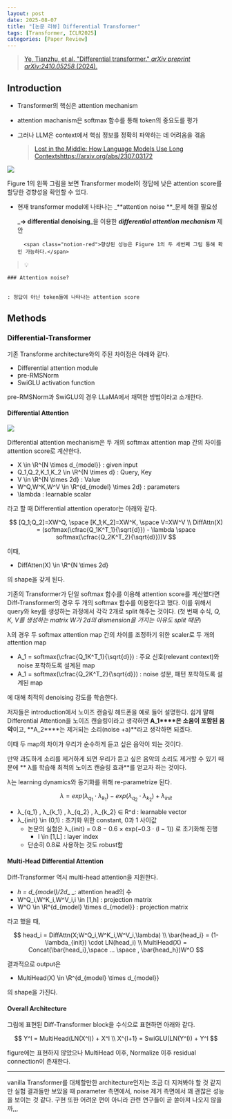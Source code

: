 ```yaml
---
layout: post
date: 2025-08-07
title: "[논문 리뷰] Differential Transformer"
tags: [Transformer, ICLR2025]
categories: [Paper Review]
---
```


> [Ye, Tianzhu, et al. "Differential transformer." ](https://arxiv.org/abs/2410.05258)[_arXiv preprint arXiv:2410.05258_](https://arxiv.org/abs/2410.05258)[ (2024).](https://arxiv.org/abs/2410.05258)



## Introduction

- Transformer의 핵심은 attention mechanism
- attention machanism은 softmax 함수를 통해 token의 중요도를 평가
- 그러나 LLM은 context에서 핵심 정보를 정확히 파악하는 데 어려움을 겪음

	> [Lost in the Middle: How Language Models Use Long Contextshttps://arxiv.org/abs/2307.03172](https://arxiv.org/abs/2307.03172)


![](https://prod-files-secure.s3.us-west-2.amazonaws.com/542b861c-36a8-4051-84e5-8804b6728dba/9083ea56-691a-4752-ae26-47f403431ac8/image.png?X-Amz-Algorithm=AWS4-HMAC-SHA256&X-Amz-Content-Sha256=UNSIGNED-PAYLOAD&X-Amz-Credential=ASIAZI2LB466U6NLYE3D%2F20250915%2Fus-west-2%2Fs3%2Faws4_request&X-Amz-Date=20250915T160114Z&X-Amz-Expires=3600&X-Amz-Security-Token=IQoJb3JpZ2luX2VjEP%2F%2F%2F%2F%2F%2F%2F%2F%2F%2F%2FwEaCXVzLXdlc3QtMiJHMEUCIQDmMGrAFDgQrcEHaICVSB2t3p5TVDOG67qOd0XBlsTFygIgePFqf6quQxY0NyEQqV1xCzm9Zo48GoYO0ZP3yWGcPB4q%2FwMIeBAAGgw2Mzc0MjMxODM4MDUiDFLu5hKIDyNzIMSVlCrcA5IpPdWRFRRTPqLvvyd0PKZzFiT5aJDAsFoNv2lzfzjYEkSKmj2XKvSBAvo39wlrzvowQiLyagn9OBIiXPG2qShQeZLjJPvkTTUj4iGIyUz%2BKuQbaoO4NwOw4eRqBm81Xv20lhwG1t5eRvvfnMOM2%2BZGA6JTQP5H%2F6xor%2BENY%2BDdWzFhQbNlDSpfBVW%2BFOvd%2BtbKnE9EE5NVm%2B2lN9J7XK6mi%2BnXWHpSBLV8fBWxGvnw19gaA8lKwIUvUAzm8akuzRbdgqfiRj9ZAbQwtUCa0JZiro4nmfDq2rGOlS5j40d0wRsb3YToEhuwlbbEbLZMV5vaO7hMWDc1OvfEz0UD%2Brda%2Ff19MR1%2FFz6INPqiK%2FNClBJRP3VSqR0nEuztpK7qnAKOweGaxcAYqDuPAUkDEkGPl5zbBFodpbjSUyoawX4iTq3AvbFRjsNwb9uOwk8%2B4BjeaTtbF6Vu3BZgF9VsdMEgKFCBe9y4oQtd1dOoEA%2BXQ75VRvZFjejP%2BupTxPEUe4GSswaPO31vPlwDH5buXWQOJgNOTM2xOxTeAnZanzpYMH7wYSgNUNgZ1qJmxwFG01yBpz%2BWcy5E6gKCivo5M6fVjq23MxQs%2FD6lX471bJpRDJHj4cMf595hccGyMJLboMYGOqUB0uznAKBFzqPnq91UsUmey94NsB%2Fh34AD3%2BKnYgG%2FLWAxyISmeWkezekp0SJ4%2FPtDOgCrhW3dMl0KqGvnZ9lCitOKxBt5c%2F5DWIQpi2%2FWDs%2Fp4CQWzYeukcfdLUUpmxpD%2BBp8hFHalcX9T2ZTINyGC4ZJi5T9cnGRi2qijR8tRWU0FZS3tQVosJxl83uWJxyx33eHF7w6D9qp7FrYeAJ%2BTbBWztjW&X-Amz-Signature=3d701f20c0d76dc77fbc1220eee8b2de98435c48a1376c5fee67b302f625cb3e&X-Amz-SignedHeaders=host&x-amz-checksum-mode=ENABLED&x-id=GetObject)


Figure 1의 왼쪽 그림을 보면 Transformer model이 정답에 낮은 attention score를 할당한 경향성을 확인할 수 있다.

- 현재 transformer model에 나타나는 _**attention noise **_문제 해결 필요성

	_**→ differential denoising**_을 이용한 _**differential attention mechanism**_ 제안


		<span class="notion-red">향상된 성능은 Figure 1의 두 세번째 그림 통해 확인 가능하다.</span>


> 💡 


	### Attention noise?


	: 정답이 아닌 token들에 나타나는 attention score



## Methods



### Differential-Transformer


기존 Transforme architecture와의 주된 차이점은 아래와 같다.

- Differential attention module
- pre-RMSNorm
- SwiGLU activation function

pre-RMSNorm과 SwiGLU의 경우 LLaMA에서 채택한 방법이라고 소개한다.



#### Differential Attention


![](https://prod-files-secure.s3.us-west-2.amazonaws.com/542b861c-36a8-4051-84e5-8804b6728dba/116d70b2-1963-4810-9167-f4c7d8a06e8f/image.png?X-Amz-Algorithm=AWS4-HMAC-SHA256&X-Amz-Content-Sha256=UNSIGNED-PAYLOAD&X-Amz-Credential=ASIAZI2LB466U6NLYE3D%2F20250915%2Fus-west-2%2Fs3%2Faws4_request&X-Amz-Date=20250915T160114Z&X-Amz-Expires=3600&X-Amz-Security-Token=IQoJb3JpZ2luX2VjEP%2F%2F%2F%2F%2F%2F%2F%2F%2F%2F%2FwEaCXVzLXdlc3QtMiJHMEUCIQDmMGrAFDgQrcEHaICVSB2t3p5TVDOG67qOd0XBlsTFygIgePFqf6quQxY0NyEQqV1xCzm9Zo48GoYO0ZP3yWGcPB4q%2FwMIeBAAGgw2Mzc0MjMxODM4MDUiDFLu5hKIDyNzIMSVlCrcA5IpPdWRFRRTPqLvvyd0PKZzFiT5aJDAsFoNv2lzfzjYEkSKmj2XKvSBAvo39wlrzvowQiLyagn9OBIiXPG2qShQeZLjJPvkTTUj4iGIyUz%2BKuQbaoO4NwOw4eRqBm81Xv20lhwG1t5eRvvfnMOM2%2BZGA6JTQP5H%2F6xor%2BENY%2BDdWzFhQbNlDSpfBVW%2BFOvd%2BtbKnE9EE5NVm%2B2lN9J7XK6mi%2BnXWHpSBLV8fBWxGvnw19gaA8lKwIUvUAzm8akuzRbdgqfiRj9ZAbQwtUCa0JZiro4nmfDq2rGOlS5j40d0wRsb3YToEhuwlbbEbLZMV5vaO7hMWDc1OvfEz0UD%2Brda%2Ff19MR1%2FFz6INPqiK%2FNClBJRP3VSqR0nEuztpK7qnAKOweGaxcAYqDuPAUkDEkGPl5zbBFodpbjSUyoawX4iTq3AvbFRjsNwb9uOwk8%2B4BjeaTtbF6Vu3BZgF9VsdMEgKFCBe9y4oQtd1dOoEA%2BXQ75VRvZFjejP%2BupTxPEUe4GSswaPO31vPlwDH5buXWQOJgNOTM2xOxTeAnZanzpYMH7wYSgNUNgZ1qJmxwFG01yBpz%2BWcy5E6gKCivo5M6fVjq23MxQs%2FD6lX471bJpRDJHj4cMf595hccGyMJLboMYGOqUB0uznAKBFzqPnq91UsUmey94NsB%2Fh34AD3%2BKnYgG%2FLWAxyISmeWkezekp0SJ4%2FPtDOgCrhW3dMl0KqGvnZ9lCitOKxBt5c%2F5DWIQpi2%2FWDs%2Fp4CQWzYeukcfdLUUpmxpD%2BBp8hFHalcX9T2ZTINyGC4ZJi5T9cnGRi2qijR8tRWU0FZS3tQVosJxl83uWJxyx33eHF7w6D9qp7FrYeAJ%2BTbBWztjW&X-Amz-Signature=94bac82bce9151f65e37791359573c3351202c55664c0ebe7d9e467d957062a3&X-Amz-SignedHeaders=host&x-amz-checksum-mode=ENABLED&x-id=GetObject)


Differential attention mechanism은 두 개의 softmax attention map 간의 차이를 attention score로 계산한다.

- X \in \R^{N \times d\_{model}} : given input
- Q\_1,Q\_2,K\_1,K\_2 \in \R^{N \times d} : Query, Key
- V \in \R^{N \times 2d} : Value
- W^Q,W^K,W^V \in \R^{d\_{model} \times 2d} : parameters
- \lambda : learnable scalar

라고 할 때 Differential attention operator는 아래와 같다.


$$
[Q_1;Q_2]=XW^Q, \space [K_1;K_2]=XW^K, \space V=XW^V \\
DiffAttn(X) = (softmax(\cfrac{Q_1K^T_1}{\sqrt{d}}) - \lambda \space softmax(\cfrac{Q_2K^T_2}{\sqrt{d}}))V
$$


이때,

- DiffAtten(X) \in \R^{N \times 2d}

의 shape을 갖게 된다.


기존의 Transformer가 단일 softmax 함수를 이용해 attention score를 계산했다면 Diff-Transformer의 경우 두 개의 softmax 함수를 이용한다고 했다. 이를 위해서 query와 key를 생성하는 과정에서 각각 2개로 split 해주는 것이다. <span class="notion-red">(첫 번째 수식, </span><span class="notion-red">_Q, K, V를 생성하는 matrix W가 2d의 dismension을 가지는 이유도 split 때문_</span><span class="notion-red">)</span>


 λ의 경우 두 softmax attention map 간의 차이를 조정하기 위한 scaler로 두 개의 attention map

- A\_1 = softmax(\cfrac{Q\_1K^T\_1}{\sqrt{d}}) : 주요 신호(relevant context)와 noise 포착하도록 설계된 map
- A\_1 = softmax(\cfrac{Q\_2K^T\_2}{\sqrt{d}}) : noise 성분, 패턴 포착하도록 설계된 map 

에 대해 최적의 denoising 강도를 학습한다.


저자들은 introduction에서 노이즈 캔슬링 헤드폰을 예로 들어 설명한다. 쉽게 말해 Differential Attention을 노이즈 캔슬링이라고 생각하면 **A\_1****은 소음이 포함된 음악**이고, **A\_2****는 제거되는 소리(noise +a)**라고 생각하면 되겠다. 


이때 두 map의 차이가 우리가 순수하게 듣고 싶은 음악이 되는 것이다. 


만약 과도하게 소리를 제거하게 되면 우리가 듣고 싶은 음악의 소리도 제거할 수 있기 때문에 ** λ를 학습해 최적의 노이즈 캔슬링 효과**를 얻고자 하는 것이다.


λ는 learning dynamics와 동기화를 위해 re-parametrize 된다.


$$
\lambda = exp(\lambda_{q_1} \cdot \lambda_{k_1}) - exp(\lambda_{q_2} \cdot \lambda_{k_2}) + \lambda_{init}
$$

- λ\_{q\_1} , λ\_{k\_1} , λ\_{q\_2} , λ\_{k\_2} ∈ R^d : learnable vector
- λ\_{init} \in (0,1) : 초기화 위한 constant, 0과 1 사이값
	- 논문의 실험은 λ\_{init} = 0.8 − 0.6 × exp(−0.3 · (l − 1)) 로 초기화해 진행
		- l \in [1,L] : layer index
	- 단순히 0.8로 사용하는 것도 robust함


#### **Multi-Head Differential Attention**


Diff-Transformer 역시 multi-head attention을 지원한다.

- _h = d\_{model}/2d__ _: attention head의 수
- W^Q\_i,W^K\_i,W^V\_i,i \in [1,h] : projection matrix
- W^O \in \R^{d\_{model} \times d\_{model}} : projection matrix

라고 했을 때,


$$
head_i = DiffAttn(X;W^Q_i,W^K_i,W^V_i,\lambda) \\
\bar{head_i} = (1-\lambda_{init}) \cdot LN(head_i) \\
MultiHead(X) = Concat(\bar{head_i},\space ... \space , \bar{head_h})W^O
$$


결과적으로 output은

- MultiHead(X) \in \R^{d\_{model} \times d\_{model}}

의 shape을 가진다.



#### Overall Architecture


그림에 표현된 Diff-Transformer block을 수식으로 표현하면 아래와 같다.


$$
Y^l = MultiHead(LN(X^l)) + X^l \\
X^{l+1} = SwiGLU(LN(Y^l)) + Y^l
$$


figure에는 표현하지 않았으나 MultiHead 이후, Normalize 이후 residual connection이 존재한다.


---


vanilla Transformer를 대체할만한 architecture인지는 조금 더 지켜봐야 할 것 같지만 실험 결과들만 보았을 때 parameter 측면에서, noise 제거 측면에서 꽤 괜찮은 성능을 보이는 것 같다. 구현 또한 어려운 편이 아니라 관련 연구들이 곧 쏟아져 나오지 않을까,,,

